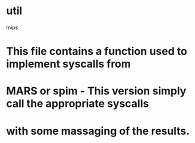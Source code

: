 # util
mips

# This file contains a function used to implement syscalls from 
# MARS or spim - This version simply call the appropriate syscalls 
# with some massaging of the results. 
